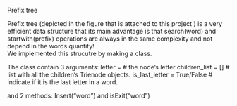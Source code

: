 Prefix tree



Prefix tree (depicted in the figure that is attached to this project ) is a very efficient data structure that its main advantage is that search(word) 
and startwith(prefix) operations are always in the same complexity and not depend in the words quantity!  
We implemented this strucutre by making a class.

The class contain 3 arguments:
letter = # the node’s letter
children_list = [] # list with all the children’s Trienode objects.
is_last_letter = True/False # indicate if it is the last letter in a word.

and 2 methods:
Insert(“word”) and 
isExit(“word”)
